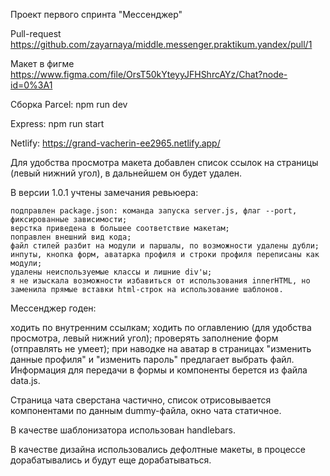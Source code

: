 Проект первого спринта "Мессенджер"

Pull-request https://github.com/zayarnaya/middle.messenger.praktikum.yandex/pull/1

Макет в фигме https://www.figma.com/file/OrsT50kYteyyJFHShrcAYz/Chat?node-id=0%3A1

Сборка Parcel: npm run dev

Express: npm run start

Netlify: https://grand-vacherin-ee2965.netlify.app/

Для удобства просмотра макета добавлен список ссылок на страницы (левый нижний угол), в дальнейшем он будет удален.

В версии 1.0.1 учтены замечания ревьюера:

    подправлен package.json: команда запуска server.js, флаг --port, фиксированные зависимости;
    верстка приведена в большее соответствие макетам;
    поправлен внешний вид кода;
    файл стилей разбит на модули и паршалы, по возможности удалены дубли;
    инпуты, кнопка форм, аватарка профиля и строки профиля переписаны как модули;
    удалены неиспользуемые классы и лишние div'ы;
    я не изыскала возможности избавиться от использования innerHTML, но заменила прямые вставки html-строк на использование шаблонов.

Мессенджер годен:

ходить по внутренним ссылкам;
ходить по оглавлению (для удобства просмотра, левый нижний угол);
проверять заполнение форм (отправлять не умеет);
при наводке на аватар в страницах "изменить данные профиля" и "изменить пароль" предлагает выбрать файл.
Информация для передачи в формы и компоненты берется из файла data.js.

Страница чата сверстана частично, список отрисовывается компонентами по данным dummy-файла, окно чата статичное.

В качестве шаблонизатора использован handlebars.

В качестве дизайна использовались дефолтные макеты, в процессе дорабатывались и будут еще дорабатываться.
